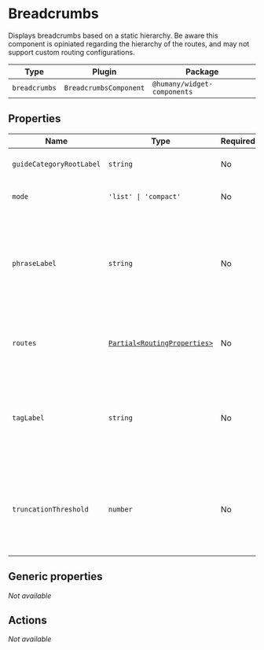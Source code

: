 # Breadcrumbs

Displays breadcrumbs based on a static hierarchy. Be aware this component is opiniated regarding the hierarchy of the routes, and may not support custom routing configurations.

| Type          | Plugin                 | Package                     |
| ------------- | ---------------------- | --------------------------- |
| `breadcrumbs` | `BreadcrumbsComponent` | `@humany/widget-components` |

## Properties

| Name                     | Type                                                                                      | Required | Default                                                                                       | Description                                                                                                 |
| ------------------------ | ----------------------------------------------------------------------------------------- | -------- | --------------------------------------------------------------------------------------------- | ----------------------------------------------------------------------------------------------------------- |
| `guideCategoryRootLabel` | `string`                                                                                  | No       | `''`                                                                                          | Label for the root category.                                                                                |
| `mode`                   | `'list' \| 'compact'`                                                                     | No       | `'list'`                                                                                      | Rendering mode of the component.                                                                            |
| `phraseLabel`            | `string`                                                                                  | No       | `''`                                                                                          | Label to be used when indicating the current search phrase in the trail. Supports replace for `{{phrase}}`. |
| `routes`                 | [`Partial<RoutingProperties>`](/component-reference/generic-properties#routingproperties) | No       | `{ initial: 'index', search: 'search', guideCategory: 'browse', contactCategory: 'contact' }` | Map of routes to be used by the component.                                                                  |
| `tagLabel`               | `string`                                                                                  | No       | `''`                                                                                          | Label to be used when indicating selected tags in the trail. Supports replace for `{{tag}}`.                |
| `truncationThreshold`    | `number`                                                                                  | No       | `30`                                                                                          | How many characters should be displayed in each breadcrumb item before truncating said item.                |

## Generic properties

_Not available_

## Actions

_Not available_
